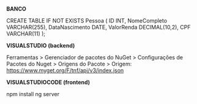 **********BANCO**********

CREATE TABLE IF NOT EXISTS Pessoa (
    ID INT,
    NomeCompleto VARCHAR(255),
    DataNascimento DATE,
    ValorRenda DECIMAL(10,2),
    CPF VARCHAR(11)
);

**********VISUALSTUDIO (backend)**********

Ferramentas > Gerenciador de pacotes do NuGet > Configurações de Pacotes do Nuget > Origens do Pacote > Origem: https://www.myget.org/F/tnf/api/v3/index.json


**********VISUALSTUDIOCODE (frontend)**********

npm install
ng server
